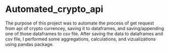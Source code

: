 # Automated_crypto_api


The purpose of this project was to automate the process of get request from api of crypto currencey, saving it to dataframes, and saving/appending one of those dataframes to csv file. After saving the data to
dataframes and csv file, I performed some aggregations, calculations, and vizualizations using pandas package. 
